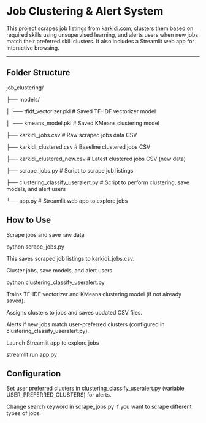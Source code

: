 # Job Clustering & Alert System

This project scrapes job listings from [karkidi.com](https://www.karkidi.com), clusters them based on required skills using unsupervised learning, and alerts users when new jobs match their preferred skill clusters. It also includes a Streamlit web app for interactive browsing.

---

## Folder Structure

job_clustering/

├── models/

│ ├── tfidf_vectorizer.pkl   # Saved TF-IDF vectorizer model

│ └── kmeans_model.pkl   # Saved KMeans clustering model

├── karkidi_jobs.csv   # Raw scraped jobs data CSV

├── karkidi_clustered.csv   # Baseline clustered jobs CSV

├── karkidi_clustered_new.csv   # Latest clustered jobs CSV (new data)

├── scrape_jobs.py   # Script to scrape job listings

├── clustering_classify_useralert.py   # Script to perform clustering, save models, and alert users

└── app.py   # Streamlit web app to explore jobs

## How to Use

Scrape jobs and save raw data

python scrape_jobs.py

This saves scraped job listings to karkidi_jobs.csv.

Cluster jobs, save models, and alert users

python clustering_classify_useralert.py

Trains TF-IDF vectorizer and KMeans clustering model (if not already saved).

Assigns clusters to jobs and saves updated CSV files.

Alerts if new jobs match user-preferred clusters (configured in clustering_classify_useralert.py).

Launch Streamlit app to explore jobs

streamlit run app.py

## Configuration

Set user preferred clusters in clustering_classify_useralert.py (variable USER_PREFERRED_CLUSTERS) for alerts.

Change search keyword in scrape_jobs.py if you want to scrape different types of jobs.

